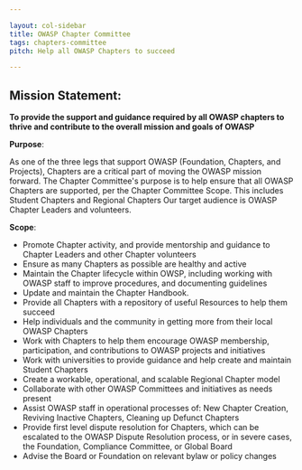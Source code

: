 ```yaml
---

layout: col-sidebar
title: OWASP Chapter Committee
tags: chapters-committee
pitch: Help all OWASP Chapters to succeed

---
```


## Mission Statement:

**To provide the support and guidance required by all OWASP chapters to thrive and contribute to the overall mission and goals of OWASP**

**Purpose**:

 As one of the three legs that support OWASP (Foundation, Chapters, and Projects), Chapters are a critical part of moving the OWASP mission forward. The Chapter Committee's purpose is to help ensure that all OWASP Chapters are supported, per the Chapter Committee Scope. This includes Student Chapters and Regional Chapters
Our target audience is OWASP Chapter Leaders and volunteers.

**Scope**:
- Promote Chapter activity, and provide mentorship and guidance to Chapter Leaders and other Chapter volunteers
- Ensure as many Chapters as possible are healthy and active
- Maintain the Chapter lifecycle within OWSP, including working with OWASP staff to improve procedures, and documenting guidelines 
- Update and maintain the Chapter Handbook.
- Provide all Chapters with a repository of useful Resources to help them succeed
- Help individuals and the community in getting more from their local OWASP Chapters
- Work with Chapters to help them encourage OWASP membership, participation, and contributions to OWASP projects and initiatives
- Work with universities to provide guidance and help create and maintain Student Chapters 
- Create a workable, operational, and scalable Regional Chapter model
- Collaborate with other OWASP Committees and initiatives as needs present
- Assist OWASP staff in operational processes of: New Chapter Creation, Reviving Inactive Chapters, Cleaning up Defunct Chapters
- Provide first level dispute resolution for Chapters, which can be escalated to the OWASP Dispute Resolution process, or in severe cases, the Foundation, Compliance Committee, or Global Board
- Advise the Board or Foundation on relevant bylaw or policy changes

